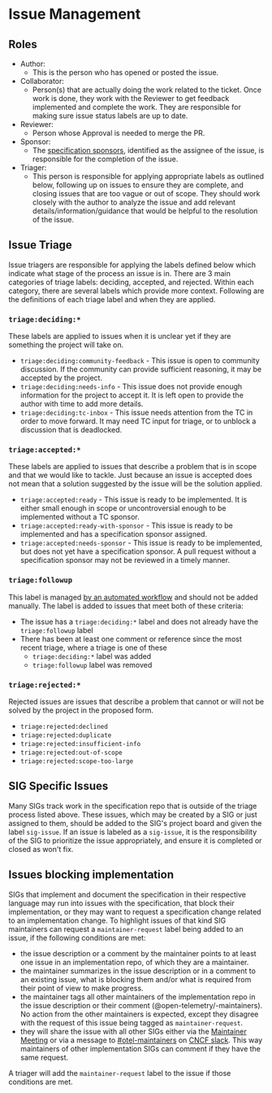 # Issue Management

## Roles

- Author:
  - This is the person who has opened or posted the issue.
- Collaborator:
  - Person(s) that are actually doing the work related to the ticket. Once work is done,
    they work with the Reviewer to get feedback implemented and complete the work. They
    are responsible for making sure issue status labels are up to date.
- Reviewer:
  - Person whose Approval is needed to merge the PR.
- Sponsor:
  - The [specification sponsors](https://github.com/open-telemetry/community/blob/main/guides/contributor/membership.md#specification-sponsor), identified as the assignee of the issue, is responsible for the completion of the issue.
- Triager:
  - This person is responsible for applying appropriate labels as outlined below,
    following up on issues to ensure they are complete,
    and closing issues that are too vague or out of scope.
    They should work closely with the author to analyze the issue and add relevant
    details/information/guidance that would be helpful to the resolution of the issue.

## Issue Triage

Issue triagers are responsible for applying the labels defined below which indicate
what stage of the process an issue is in. There are 3 main categories of triage labels:
deciding, accepted, and rejected. Within each category, there are several labels
which provide more context. Following are the definitions of each triage label and when they are applied.

### `triage:deciding:*`

These labels are applied to issues when it is unclear yet if they are something the project will take on.

* `triage:deciding:community-feedback` - This issue is open to community discussion. If the community can provide sufficient reasoning, it may be accepted by the project.
* `triage:deciding:needs-info` - This issue does not provide enough information for the project to accept it. It is left open to provide the author with time to add more details.
* `triage:deciding:tc-inbox` - This issue needs attention from the TC in order to move forward. It may need TC input for triage, or to unblock a discussion that is deadlocked.

### `triage:accepted:*`

These labels are applied to issues that describe a problem that is in scope and that we would like to tackle.
Just because an issue is accepted does not mean that a solution suggested by the issue will be the solution applied.

* `triage:accepted:ready` - This issue is ready to be implemented. It is either small enough in scope or uncontroversial enough to be implemented without a TC sponsor.
* `triage:accepted:ready-with-sponsor` - This issue is ready to be implemented and has a specification sponsor assigned.
* `triage:accepted:needs-sponsor` - This issue is ready to be implemented, but does not yet have a specification sponsor. A pull request without a specification sponsor may not be reviewed in a timely manner.

### `triage:followup`

This label is managed [by an automated workflow](https://github.com/open-telemetry/opentelemetry-specification/blob/main/.github/scripts/triage-helper/app.py) and should not be added manually. The label is added to issues that meet both of these criteria:

* The issue has a `triage:deciding:*` label and does not already have the `triage:followup` label
* There has been at least one comment or reference since the most recent triage, where a triage is one of these
  * `triage:deciding:*` label was added
  * `triage:followup` label was removed

### `triage:rejected:*`

Rejected issues are issues that describe a problem that cannot or will not be solved by the project in the proposed form.

* `triage:rejected:declined`
* `triage:rejected:duplicate`
* `triage:rejected:insufficient-info`
* `triage:rejected:out-of-scope`
* `triage:rejected:scope-too-large`

## SIG Specific Issues

Many SIGs track work in the specification repo that is outside of the triage process listed above.
These issues, which may be created by a SIG or just assigned to them, should be added to the SIG's project board and given the label `sig-issue`.
If an issue is labeled as a `sig-issue`, it is the responsibility of the SIG to prioritize
the issue appropriately, and ensure it is completed or closed as won't fix.

## Issues blocking implementation

SIGs that implement and document the specification in their respective language may run into issues with the specification,
that block their implementation, or they may want to request a specification change related to an implementation change. To
highlight issues of that kind SIG maintainers can request a `maintainer-request` label being added
to an issue, if the following conditions are met:

* the issue description or a comment by the maintainer points to at least one issue in an implementation repo, of which they are a maintainer.
* the maintainer summarizes in the issue description or in a comment to an existing issue, what is blocking them and/or what is required from their point of view to make progress.
* the maintainer tags all other maintainers of the implementation repo in the issue description or their comment (@open-telemetry/<sig>-maintainers). No action from the other maintainers is expected, except they disagree with
  the request of this issue being tagged as `maintainer-request`.
* they will share the issue with all other SIGs either via the [Maintainer Meeting](https://github.com/open-telemetry/community?tab=readme-ov-file#cross-cutting-sigs) or via a message to [#otel-maintainers](https://cloud-native.slack.com/archives/C01NJ7V1KRC) on [CNCF slack](https://slack.cncf.io). This way maintainers of other implementation SIGs can comment if they have the same request.

A triager will add the `maintainer-request` label to the issue if those conditions are met.
